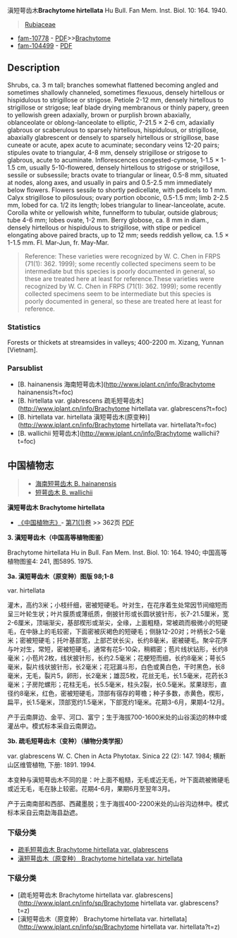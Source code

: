 滇短萼齿木**Brachytome hirtellata** Hu Bull. Fan Mem. Inst. Biol. 10: 164. 1940.

> [Rubiaceae](http://www.iplant.cn/info/Rubiaceae?t=foc)
* [fam-10778](http://www.iplant.cn/foc/fam/10778) - [PDF](http://www.iplant.cn/foc/pdf/Rubiaceae.pdf)>>[Brachytome](http://www.iplant.cn/info/Brachytome?t=foc)
* [fam-104499](http://www.iplant.cn/foc/fam/104499) - [PDF](http://www.iplant.cn/foc/pdf/Brachytome.pdf)

## Description

Shrubs, ca. 3 m tall; branches somewhat flattened becoming angled and sometimes shallowly channeled, sometimes flexuous, densely hirtellous or hispidulous to strigillose or strigose. Petiole 2-12 mm, densely hirtellous to strigillose or strigose; leaf blade drying membranous or thinly papery, green to yellowish green adaxially, brown or purplish brown abaxially, oblanceolate or oblong-lanceolate to elliptic, 7-21.5 × 2-6 cm, adaxially glabrous or scaberulous to sparsely hirtellous, hispidulous, or strigillose, abaxially glabrescent or densely to sparsely hirtellous or strigillose, base cuneate or acute, apex acute to acuminate; secondary veins 12-20 pairs; stipules ovate to triangular, 4-8 mm, densely strigillose or strigose to glabrous, acute to acuminate. Inflorescences congested-cymose, 1-1.5 × 1-1.5 cm, usually 5-10-flowered, densely hirtellous to strigose or strigillose, sessile or subsessile; bracts ovate to triangular or linear, 0.5-8 mm, situated at nodes, along axes, and usually in pairs and 0.5-2.5 mm immediately below flowers. Flowers sessile to shortly pedicellate, with pedicels to 1 mm. Calyx strigillose to pilosulous; ovary portion obconic, 0.5-1.5 mm; limb 2-2.5 mm, lobed for ca. 1/2 its length; lobes triangular to linear-lanceolate, acute. Corolla white or yellowish white, funnelform to tubular, outside glabrous; tube 4-6 mm; lobes ovate, 1-2 mm. Berry globose, ca. 8 mm in diam., densely hirtellous or hispidulous to strigillose, with stipe or pedicel elongating above paired bracts, up to 12 mm; seeds reddish yellow, ca. 1.5 × 1-1.5 mm. Fl. Mar-Jun, fr. May-Mar.


> Reference: 
> These varieties were recognized by W. C. Chen in FRPS (71(1): 362. 1999); some recently collected specimens seem to be intermediate but this species is poorly documented in general, so these are treated here at least for reference.These varieties were recognized by W. C. Chen in FRPS (71(1): 362. 1999); some recently collected specimens seem to be intermediate but this species is poorly documented in general, so these are treated here at least for reference.

### Statistics
Forests or thickets at streamsides in valleys; 400-2200 m. Xizang, Yunnan [Vietnam].



### Parsublist

* [B.  hainanensis  海南短萼齿木](http://www.iplant.cn/info/Brachytome hainanensis?t=foc)
* [B.  hirtellata var. glabrescens  疏毛短萼齿木](http://www.iplant.cn/info/Brachytome hirtellata var. glabrescens?t=foc)
* [B.  hirtellata var. hirtellata  滇短萼齿木(原变种)](http://www.iplant.cn/info/Brachytome hirtellata var. hirtellata?t=foc)
* [B.  wallichii  短萼齿木](http://www.iplant.cn/info/Brachytome wallichii?t=foc)

## 中国植物志

> * [海南短萼齿木  B.  hainanensis](Brachytome-hainanensis-海南短萼齿木.md)
> * [短萼齿木  B.  wallichii](Brachytome-wallichii-短萼齿木.md)


**滇短萼齿木 Brachytome hirtellata**

* [《中国植物志》](http://www.iplant.cn/frps)- [第71(1)卷](http://www.iplant.cn/frps/vol/71(1)) >> 362页 [PDF](http://www.iplant.cn/frps/pdf/71(1)/362a.PDF)


**3. 滇短萼齿木（中国高等植物图鉴）**

Brachytome hirtellata Hu in Bull. Fan Mem. Inst. Biol. 10: 164. 1940; 中国高等植物图鉴4: 241, 图5895. 1975.

**3a. 滇短萼齿木（原变种）图版 98;1-8**

var. hirtellata 

灌木，高约3米；小枝纤细，密被短硬毛。叶对生，在花序着生处常因节间缩短而呈三叶轮生状；叶片膜质或薄纸质，倒披针形或长圆状披针形，长7-21.5厘米，宽2-6厘米，顶端渐尖，基部楔形或渐尖，全缘，上面粗糙，常被疏而极微小的短硬毛，在中脉上的毛较密，下面密被灰褐色的短硬毛；侧脉12-20对；叶柄长2-5毫米；密被短硬毛；托叶基部宽，上部芒状长尖，长约8毫米，密被硬毛。聚伞花序与叶对生，常短，密被短硬毛，通常有花5-10朵，稍稠密；苞片线状钻形，长约8毫米；小苞片2枚，线状披针形，长约2.5毫米；花梗短而细，长约8毫米；萼长5毫米，裂片线状披针形，长2毫米；花冠漏斗形，白色或黄白色，干时黑色，长8毫米，无毛，裂片5，卵形，长2毫米；雄蕊5枚，花丝无毛，长1.5毫米，花药长3毫米；子房陀螺形；花柱无毛，长5.5毫米，柱头2裂，长0.5毫米。浆果球形，直径约8毫米，红色，密被短硬毛，顶部有宿存的萼檐；种子多数，赤黄色，楔形，扁平，长1.5毫米，顶部宽约1.5毫米，下部宽约1毫米。花期3-6月，果期4-12月。

产于云南屏边、金平、河口、富宁；生于海拔700-1600米处的山谷溪边的林中或灌丛中。模式标本采自云南屏边。

**3b. 疏毛短萼齿木（变种）（植物分类学报）**

var. glabrescens W. C. Chen in Acta Phytotax. Sinica 22 (2): 147. 1984; 横断山区维管植物, 下册: 1891. 1994.

本变种与滇短萼齿木不同的是：叶上面不粗糙，无毛或近无毛，叶下面疏被微硬毛或近无毛，毛在脉上较密。花期4-6月，果期6月至翌年3月。

产于云南南部和西部、西藏墨脱；生于海拔400-2200米处的山谷沟边林中。模式标本采自云南勐海县勐遮。

### 下级分类
* [疏毛短萼齿木  Brachytome hirtellata var. glabrescens](Brachytome-hirtellata-var-glabrescens-疏毛短萼齿木.md)
* [滇短萼齿木（原变种）  Brachytome hirtellata var. hirtellata](Brachytome-hirtellata-var-hirtellata-滇短萼齿木(原变种).md)

### 下级分类
* [疏毛短萼齿木  Brachytome hirtellata var. glabrescens](http://www.iplant.cn/info/sp/Brachytome hirtellata var. glabrescens?t=z)
* [滇短萼齿木（原变种）  Brachytome hirtellata var. hirtellata](http://www.iplant.cn/info/sp/Brachytome hirtellata var. hirtellata?t=z)
